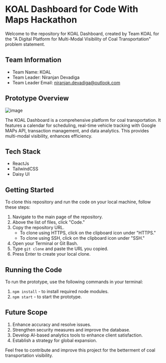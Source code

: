 # KOAL Dashboard for Code With Maps Hackathon

Welcome to the repository for KOAL Dashboard, created by Team KOAL for the "A Digital Platform for Multi-Modal Visibility of Coal Transportation" problem statement.

## Team Information
- Team Name: KOAL
- Team Leader: Niranjan Devadiga
- Team Leader Email: niranjan.devadiga@outlook.com

## Prototype Overview
![image](https://github.com/lucas150/HACKATHON-KOAL/assets/97867297/e4b4665b-f53c-4f74-98ed-5a74fb7b7654)


The KOAL Dashboard is a comprehensive platform for coal transportation. It features a calendar for scheduling, real-time vehicle tracking with Google MAPs API, transaction management, and data analytics. This provides multi-modal visibility, enhances efficiency.

## Tech Stack
- ReactJs
- TailwindCSS
- Daisy UI

## Getting Started
To clone this repository and run the code on your local machine, follow these steps:

1. Navigate to the main page of the repository.
2. Above the list of files, click "Code."
3. Copy the repository URL.
    - To clone using HTTPS, click on the clipboard icon under "HTTPS."
    - To clone using SSH, click on the clipboard icon under "SSH."
4. Open your Terminal or Git Bash.
5. Type `git clone` and paste the URL you copied.
6. Press Enter to create your local clone.

## Running the Code
To run the prototype, use the following commands in your terminal:

1. `npm install` - to install required node modules.
2. `npm start` - to start the prototype.

## Future Scope
1. Enhance accuracy and resolve issues.
2. Strengthen security measures and improve the database.
3. Develop AI-based analytics tools to enhance client satisfaction.
4. Establish a strategy for global expansion.

Feel free to contribute and improve this project for the betterment of coal transportation visibility.
